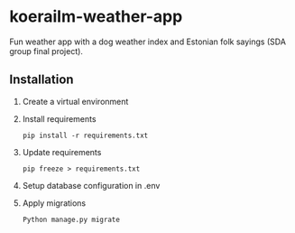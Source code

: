 # koerailm-weather-app
Fun weather app with a dog weather index and Estonian folk sayings (SDA group final project).

## Installation

1. Create a virtual environment
2. Install requirements

    `pip install -r requirements.txt`

3. Update requirements

    `pip freeze > requirements.txt`

4. Setup database configuration in .env

5. Apply migrations

   `Python manage.py migrate`